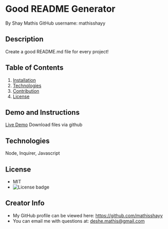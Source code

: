 # Good README Generator
  By Shay Mathis
  GitHub username: mathisshayy
  ## Description
  Create a good README.md file for every project!
  ## Table of Contents
  1. [Installation](#Installation)
  2. [Technologies](#Technologies)
  3. [Contribution](#Contribution)
  4. [License](#License)
  ## Demo and Instructions
  [Live Demo](https://drive.google.com/file/d/11ZsDX3pGPoUw9QA2ASvYw1NSgu49CUtd/view?usp=sharing)
  Download files via github
  ## Technologies
  Node, Inquirer, Javascript
  
  ## License
  * MIT
  * ![License badge](https://img.shields.io/badge/license-MIT-green)
  ## Creator Info
  * My GitHub profile can be viewed here: https://github.com/mathisshayy
  * You can email me with questions at: deshe.mathis@gmail.com
